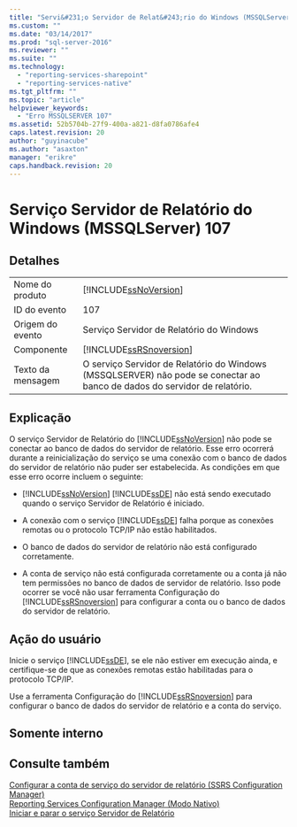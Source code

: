 ```yaml
---
title: "Servi&#231;o Servidor de Relat&#243;rio do Windows (MSSQLServer) 107 | Microsoft Docs"
ms.custom: ""
ms.date: "03/14/2017"
ms.prod: "sql-server-2016"
ms.reviewer: ""
ms.suite: ""
ms.technology: 
  - "reporting-services-sharepoint"
  - "reporting-services-native"
ms.tgt_pltfrm: ""
ms.topic: "article"
helpviewer_keywords: 
  - "Erro MSSQLSERVER 107"
ms.assetid: 52b5704b-27f9-400a-a821-d8fa0786afe4
caps.latest.revision: 20
author: "guyinacube"
ms.author: "asaxton"
manager: "erikre"
caps.handback.revision: 20
---
```

# Servi&#231;o Servidor de Relat&#243;rio do Windows (MSSQLServer) 107
    
## Detalhes  
  
|||  
|-|-|  
|Nome do produto|[!INCLUDE[ssNoVersion](../../includes/ssnoversion-md.md)]|  
|ID do evento|107|  
|Origem do evento|Serviço Servidor de Relatório do Windows|  
|Componente|[!INCLUDE[ssRSnoversion](../../includes/ssrsnoversion-md.md)]|  
|Texto da mensagem|O serviço Servidor de Relatório do Windows (MSSQLSERVER) não pode se conectar ao banco de dados do servidor de relatório.|  
  
## Explicação  
 O serviço Servidor de Relatório do [!INCLUDE[ssNoVersion](../../includes/ssnoversion-md.md)] não pode se conectar ao banco de dados do servidor de relatório. Esse erro ocorrerá durante a reinicialização do serviço se uma conexão com o banco de dados do servidor de relatório não puder ser estabelecida. As condições em que esse erro ocorre incluem o seguinte:  
  
-   [!INCLUDE[ssNoVersion](../../includes/ssnoversion-md.md)] [!INCLUDE[ssDE](../../includes/ssde-md.md)] não está sendo executado quando o serviço Servidor de Relatório é iniciado.  
  
-   A conexão com o serviço [!INCLUDE[ssDE](../../includes/ssde-md.md)] falha porque as conexões remotas ou o protocolo TCP/IP não estão habilitados.  
  
-   O banco de dados do servidor de relatório não está configurado corretamente.  
  
-   A conta de serviço não está configurada corretamente ou a conta já não tem permissões no banco de dados de servidor de relatório. Isso pode ocorrer se você não usar ferramenta Configuração do [!INCLUDE[ssRSnoversion](../../includes/ssrsnoversion-md.md)] para configurar a conta ou o banco de dados do servidor de relatório.  
  
## Ação do usuário  
 Inicie o serviço [!INCLUDE[ssDE](../../includes/ssde-md.md)], se ele não estiver em execução ainda, e certifique-se de que as conexões remotas estão habilitadas para o protocolo TCP/IP.  
  
 Use a ferramenta Configuração do [!INCLUDE[ssRSnoversion](../../includes/ssrsnoversion-md.md)] para configurar o banco de dados do servidor de relatório e a conta do serviço.  
  
## Somente interno  
  
## Consulte também  
 [Configurar a conta de serviço do servidor de relatório &#40;SSRS Configuration Manager&#41;](../../reporting-services/install-windows/configure-the-report-server-service-account-ssrs-configuration-manager.md)   
 [Reporting Services Configuration Manager &#40;Modo Nativo&#41;](../../reporting-services/install-windows/reporting-services-configuration-manager-native-mode.md)   
 [Iniciar e parar o serviço Servidor de Relatório](../../reporting-services/report-server/start-and-stop-the-report-server-service.md)  
  
  